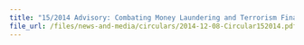 ```yaml
---
title: "15/2014 Advisory: Combating Money Laundering and Terrorism Financing"
file_url: /files/news-and-media/circulars/2014-12-08-Circular152014.pdf
---
```

